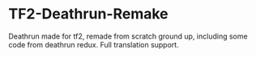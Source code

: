# TF2-Deathrun-Remake
Deathrun made for tf2, remade from scratch ground up, including some code from deathrun redux. Full translation support.
